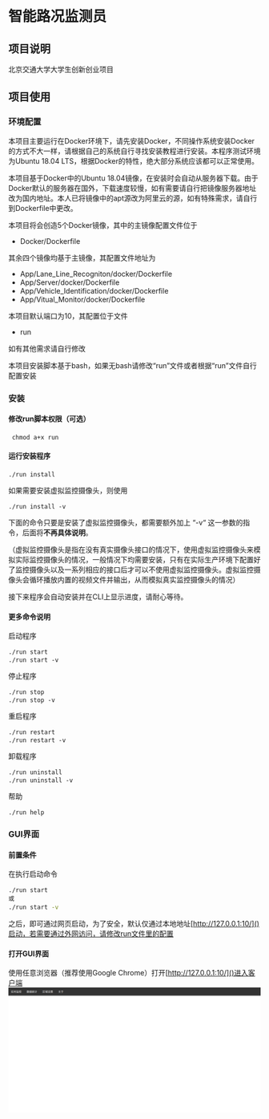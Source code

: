 # 智能路况监测员
## 项目说明
北京交通大学大学生创新创业项目
## 项目使用
### 环境配置
本项目主要运行在Docker环境下，请先安装Docker，不同操作系统安装Docker的方式不大一样，请根据自己的系统自行寻找安装教程进行安装。本程序测试环境为Ubuntu 18.04 LTS，根据Docker的特性，绝大部分系统应该都可以正常使用。

本项目基于Docker中的Ubuntu 18.04镜像，在安装时会自动从服务器下载。由于Docker默认的服务器在国外，下载速度较慢，如有需要请自行把镜像服务器地址改为国内地址。本人已将镜像中的apt源改为阿里云的源，如有特殊需求，请自行到Dockerfile中更改。

本项目将会创造5个Docker镜像，其中的主镜像配置文件位于
* Docker/Dockerfile

其余四个镜像均基于主镜像，其配置文件地址为
* App/Lane_Line_Recogniton/docker/Dockerfile
* App/Server/docker/Dockerfile
* App/Vehicle_Identification/docker/Dockerfile
* App/Vitual_Monitor/docker/Dockerfile

本项目默认端口为10，其配置位于文件
* run

如有其他需求请自行修改

本项目安装脚本基于bash，如果无bash请修改“run”文件或者根据“run”文件自行配置安装
### 安装
#### 修改run脚本权限（可选）
```shell
 chmod a+x run
 ```

#### 运行安装程序
```shell 
./run install
```

如果需要安装虚拟监控摄像头，则使用
```shell
./run install -v
```

下面的命令只要是安装了虚拟监控摄像头，都需要额外加上 “-v“ 这一参数的指令，后面将**不再具体说明**。

（虚拟监控摄像头是指在没有真实摄像头接口的情况下，使用虚拟监控摄像头来模拟实际监控摄像头的情况，一般情况下均需要安装，只有在实际生产环境下配置好了监控摄像头以及一系列相应的接口后才可以不使用虚拟监控摄像头。虚拟监控摄像头会循环播放内置的视频文件并输出，从而模拟真实监控摄像头的情况）

接下来程序会自动安装并在CLI上显示进度，请耐心等待。
#### 更多命令说明
启动程序
```shell
./run start
./run start -v
```

停止程序
```shell
./run stop
./run stop -v
```
重启程序
```shell
./run restart 
./run restart -v
```

卸载程序
```shell
./run uninstall
./run uninstall -v
```
帮助
```shell
./run help
```

### GUI界面
#### 前置条件
在执行启动命令
```bash
./run start
或
./run start -v
```
之后，即可通过网页启动，为了安全，默认仅通过本地地址[http://127.0.0.1:10/]()启动，若需要通过外网访问，请修改run文件里的配置
#### 打开GUI界面
使用任意浏览器（推荐使用Google Chrome）打开[http://127.0.0.1:10/]()进入客户端
![avatar](md_images/home.png)